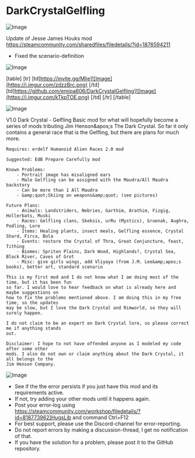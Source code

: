 # DarkCrystalGelfling

![Image](https://i.imgur.com/WAEzk68.png)

Update of Jesse James Houks mod
https://steamcommunity.com/sharedfiles/filedetails/?id=1876594211

- Fixed the scenario-definition

![Image](https://i.imgur.com/7Gzt3Rg.png)


[table]
	[tr]
		[td]https://invite.gg/Mlie]![Image](https://i.imgur.com/zdzzBrc.png)
[/td]
		[td]https://github.com/emipa606/DarkCrystalGelfling]![Image](https://i.imgur.com/kTkpTOE.png)
[/td]
	[/tr]
[/table]
	
![Image](https://i.imgur.com/NOW7jU1.png)


V1.0
        Dark Crystal - Gelfling
    Basic mod for what will hopefully become a series of mods tributing Jim Henson&amp;apos;s The Dark 
    Crystal. So far it only contains a general race that is the Gelfling, but there are plans
    for much more.
    
    Requires: erdelf Humanoid Alien Races 2.0 mod

    Suggested: EdB Prepare Carefully mod

    Known Problems:
        - Portrait image has misaligned ears
        - Male Gelfling can be assigned with the Maudra/All Maudra backstory
        - Can be more than 1 All Maudra
        - &amp;quot;Skiing on weapons&amp;quot; (see pictures)

    Future Plans:
        - Animals: Landstriders, Nebries, Garthim, Arathim, Fizgig, Hollerbats, Muski
        - Races: Gelfling clans, Skeksis, urRu (Mystics), Gruenak, Aughra, Podling, Lore
        - Items: Healing plants, insect meals, Gelfling essence, Crystal Shard, Firca, Bola
        - Events: restore the Crystal of Thra, Great Conjuncture, feast, Tithing
        - Biomes: Spriton Plains, Dark Wood, Highlands?, Crystal Sea, Black River, Caves of Grot
        - Misc: give girls wings, add Vliyaya (from J.M. Lee&amp;apos;s books), better art, standard scenario

    This is my first mod and I do not know what I am doing most of the time, but it has been fun
    so far. I would love to hear feedback on what is already here and maybe suggestions on 
    how to fix the problems mentioned above. I am doing this in my free time, so the updates 
    may be slow, but I love the Dark Crystal and Rimworld, so they will surely happen.

    I do not claim to be an expert on Dark Crystal lore, so please correct me if anything stands
    out. 

    Disclaimer: I hope to not have offended anyone as I modeled my code after some other
    mods. I also do not own or claim anything about the Dark Crystal, it all belongs to the 
    Jim Henson Company.


![Image](https://i.imgur.com/Rs6T6cr.png)



-  See if the the error persists if you just have this mod and its requirements active.
-  If not, try adding your other mods until it happens again.
-  Post your error-log using https://steamcommunity.com/workshop/filedetails/?id=818773962]HugsLib and command Ctrl+F12
-  For best support, please use the Discord-channel for error-reporting.
-  Do not report errors by making a discussion-thread, I get no notification of that.
-  If you have the solution for a problem, please post it to the GitHub repository.




